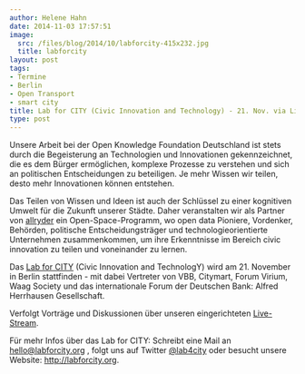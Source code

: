 ```yaml
---
author: Helene Hahn
date: 2014-11-03 17:57:51
image:
  src: /files/blog/2014/10/labforcity-415x232.jpg
  title: labforcity
layout: post
tags:
- Termine
- Berlin
- Open Transport
- smart city
title: Lab for CITY (Civic Innovation and Technology) - 21. Nov. via Live Stream verfolgen
type: post
---
```


Unsere Arbeit bei der Open Knowledge Foundation Deutschland ist stets durch die Begeisterung an Technologien und Innovationen gekennzeichnet, die es dem Bürger ermöglichen, komplexe Prozesse zu verstehen und sich an politischen Entscheidungen zu beteiligen. Je mehr Wissen wir teilen, desto mehr Innovationen können entstehen.

Das Teilen von Wissen und Ideen ist auch der Schlüssel zu einer kognitiven Umwelt für die Zukunft unserer Städte. Daher veranstalten wir als Partner von [allryder](http://labforcity.org) ein Open-Space-Programm, wo open data Pioniere, Vordenker, Behörden, politische Entscheidungsträger und technologieorientierte Unternehmen zusammenkommen, um ihre Erkenntnisse im Bereich civic innovation zu teilen und voneinander zu lernen.

Das [Lab for CITY](http://labforcity.org) (Civic Innovation and TechnologY) wird am 21. November in Berlin stattfinden - mit dabei Vertreter von VBB, Citymart, Forum Virium, Waag Society und das internationale Forum der Deutschen Bank: Alfred Herrhausen Gesellschaft.

Verfolgt Vorträge und Diskussionen über unseren eingerichteten [Live-Stream](http://player2.streampark.tv/player/cityberlin).

Für mehr Infos über das Lab for CITY: Schreibt eine Mail an [hello@labforcity.org](http://mailto:hello@labforcity.org) , folgt uns auf Twitter [@lab4city](https://twitter.com/@lab4city) oder besucht unsere Website: <http://labforcity.org>.